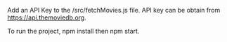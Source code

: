 Add an API Key to the /src/fetchMovies.js file. API key can be obtain from https://api.themoviedb.org.

To run the project, npm install then npm start.
